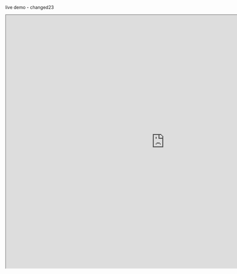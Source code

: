 live demo - changed23

<iframe height="800" width="1000" src="https://app.leanix.net/dordemo/widget/reporting/circlemap/default"></iframe>
